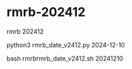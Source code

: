 # rmrb-202412
rmrb 202412


python3 rmrb_date_v2412.py 2024-12-10

bash rmrbrmrb_date_v2412.sh 20241210
